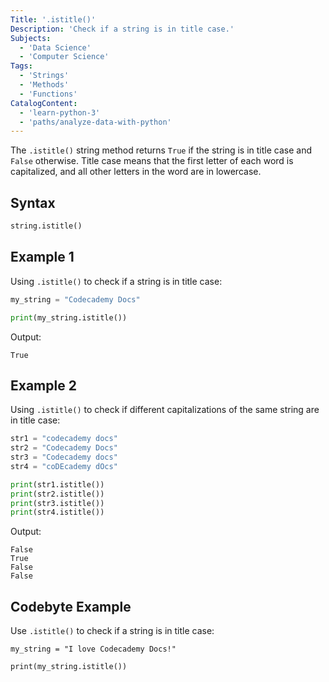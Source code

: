 ```yaml
---
Title: '.istitle()'
Description: 'Check if a string is in title case.'
Subjects:
  - 'Data Science'
  - 'Computer Science'
Tags:
  - 'Strings'
  - 'Methods'
  - 'Functions'
CatalogContent:
  - 'learn-python-3'
  - 'paths/analyze-data-with-python'
---
```


The `.istitle()` string method returns `True` if the string is in title case and `False` otherwise. Title case means that the first letter of each word is capitalized, and all other letters in the word are in lowercase.

## Syntax

```py
string.istitle()
```

## Example 1

Using `.istitle()` to check if a string is in title case:

```py
my_string = "Codecademy Docs"

print(my_string.istitle())
```

Output:

```shell
True
```

## Example 2

Using `.istitle()` to check if different capitalizations of the same string are in title case:

```py
str1 = "codecademy docs"
str2 = "Codecademy Docs"
str3 = "Codecademy docs"
str4 = "coDEcademy dOcs"

print(str1.istitle())
print(str2.istitle())
print(str3.istitle())
print(str4.istitle())
```

Output:

```shell
False
True
False
False
```

## Codebyte Example

Use `.istitle()` to check if a string is in title case:

```codebyte/python
my_string = "I love Codecademy Docs!"

print(my_string.istitle())
```
